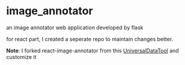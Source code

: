 # image_annotator
an image annotator web application developed by flask

for react part, I created a seperate repo to maintain changes better.

**Note**: I forked react-image-annotator from this [UniversalDataTool](https://github.com/UniversalDataTool/react-image-annotate) and customize it
